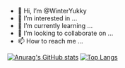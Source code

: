 - 👋 Hi, I’m @WinterYukky
- 👀 I’m interested in ...
- 🌱 I’m currently learning ...
- 💞️ I’m looking to collaborate on ...
- 📫 How to reach me ...

<!---
WinterYukky/WinterYukky is a ✨ special ✨ repository because its `README.md` (this file) appears on your GitHub profile.
You can click the Preview link to take a look at your changes.
--->

[![Anurag's GitHub stats](https://github-readme-stats.vercel.app/api?username=WinterYukky)](https://github.com/anuraghazra/github-readme-stats)
[![Top Langs](https://github-readme-stats.vercel.app/api/top-langs/?username=WinterYukky&layout=compact)](https://github.com/anuraghazra/github-readme-stats)
